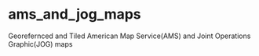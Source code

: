 # ams_and_jog_maps
Georefernced and Tiled American Map Service(AMS) and Joint Operations Graphic(JOG) maps 
